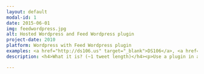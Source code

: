 ```yaml
---
layout: default
modal-id: 1
date: 2015-06-01
img: feedwordpress.jpg
alt: Hosted Wordpress and Feed Wordpress plugin
project-date: 2010
platform: Wordpress with Feed Wordpress plugin
examples: <a href="http://ds106.us" target="_blank">DS106</a>, <a href="http://connectedcourses.net/" target="_blank">Connected Courses</a>, <a href="http://thoughtvectors.net/" target="_blank">Thoughtvectors in Concept Space</a>
description: <h4>What it is? (~1 tweet length)</h4><p>Use a plugin in a Wordpress self hosted site that aggregates content from external sites via RSS</p><h4>How this Creates a Connected Learning Space (~2 tweets length)</h4> <p>All work and activity by participants are done in spaces they manage, anything from a self hosted blog on a personal domain to a free hosted one. Other social media sources (tweets, photos, diigo groups) can be syndicated in if they have an RSS feed. Everything can be organized then on the aggregating site a hub of activity.</p><h4>How This Demonstrates Equity By Design?</h4> <p>It gives control over all content, and personal representation, to the individual.</p><h4>The Origin Story</h4> <p>You should travel back to 2001 <a href="http://cogdogblog.com/2014/11/18/motherblog/" target="_blank">to hear how Barbara Ganley built what became known as "the mother blog"</a> for her writing students at Middlebury College. This was created with modifications to then hosted MovableType blog platform.</p><iframe width="640" height="360" src="https://www.youtube.com/embed/24nUf5-BEe8" frameborder="0" allowfullscreen></iframe><p>Inspired by the motherblog concept and fueled by the vision of Gardner Campbell for <a href="http://www.educause.edu/ero/article/personal-cyberinfrastructure" target="_blank">A Personal Cyberinfrastructure</a>, the DTLT at University of Mary Washington implemented early examples on their multi site Wordpress platform, <a href="http://umwblogs.org/" target="_blank">UMW Blogs</a> (the <a href="http://studyabroad.umwblogs.org/" target="_blank">UMW Abroad</a> site has aggregated blog posts from students traveling abroad since 2009).</p><p>The Wordpress / Feed Wordpress platform was the foundation for <a href="http://digitalstorytelling.umwblogs.org/" target="_blank">the first DS106 Digital Storytelling course</a> built by Jim Groom in 2010 and has evolved and expanded into the <a href="http://ds106.us/" target="_blank">open DS106 courses</a> taught many times at UMW and elsewhere since 2011.</p><h4>Front Stage Demo (what it looks like to the public)</h4> <iframe width="480" height="360" src="https://www.youtube.com/embed/aYh6VTLrLSE" frameborder="0" allowfullscreen></iframe><h4>Back Stage Demo (what it looks like to manage)</h4> <iframe width="480" height="360" src="https://www.youtube.com/embed/WppuAdvD2zk" frameborder="0" allowfullscreen></iframe><h4>Technologies and Costs</h4> <ul> <li><a href="http://wordpress.org/" target="_blank">Self Hosted Wordpress</a> (open source)</li> <li>Commodity Web Hosting and Domain Registration ($5-$40/year for domain depending on domain; $25-$45 / year for hosting) - Depending on number of sites aggregated, this can be run on any shared web hosting platform, bigger sites (100+ feeds?) might need a better package. We recommend starting with <a href="http://reclaimhosting.com/" target="_blank">Reclaim Hosting</a> but also viable are <a href="http://bluehost.com/" target="_blank">Bluehost</a>, <a href="http://dreamhost.com/" target="_blank">Dreamhost</a>, <a href="http://mediatemple.com/" target="_blank">Media Temple</a>, <a href="http://asmallorange.com/" target="_blank">A Small Orange</a>, and many more. </li> </ul> <h4>Skill Levels Required</h4> <p>Advanced web skills / programming not required for a basic setup. Familiarity with setting up and setting options in Wordpress needed.</p><h4>Examples</h4> <ul> <li>DS106 (2010- University of Mary Washington)  <a href="http://ds106.us" target="_blank">http://ds106.us</a></li> <li>rmooc (2013-2014 Thomson Rivers University)  <a href="http://rmooc.ca" target="_blank">http://rmooc.ca</a></li> <li>ETMOOC (2012)  <a href="http://etmooc.org/hub&lt;" target="_blank">http://etmooc.org/hub<</a>/li> <li>Project Community  (2012- Hague University of Applied Sciences)  <a href="http://projectcommunity.info/" target="_blank">http://projectcommunity.info/</a></li> <li>Future of Learning institute (2013- Harvard Graduate School of Education) <a href="http://futureoflearningpz.org/" target="_blank">http://futureoflearningpz.org/</a></li> <li>Thought Vectors in Concept Space (Summer 2014, VCU) <a href="http://thoughtvectors.net/" target="_blank">http://thoughtvectors.net/</a> </li> <li>t509 Massive: The Future of Learning at Scale (2014, Harvard) <a href="http://t509massive.org/" target="_blank">http://t509massive.org/</a></li> <li>Toward Open Education (2014, British Columbia) <a href="http://bcopened.org/category/bloghub/" target="_blank">http://bcopened.org/category/bloghub/</a> </li> <li>Connected Courses (2014, DML) <a href="http://connectedcourses.net/" target="_blank">http://connectedcourses.net/</a></li> <li>Situating the Global Environment (2011-2014, Lewis and Clark College) <a href="https://sge.lclark.edu/" target="_blank">https://sge.lclark.edu/</a> </li> <li>UMW Abroad (2009- University of Mary Washington ) aggregates blog posts from students who travel abroad to study <a href="http://studyabroad.umwblogs.org/" target="_blank">http://studyabroad.umwblogs.org/</a> </li> <li>Intro to Sociology (Summer 2014, VCU) <a href="http://rampages.us/socy101croteau/" target="_blank">http://rampages.us/socy101croteau/</a></li> <li>Sociological Theory (Fall 2014, VCU) <a href="http://rampages.us/sociologicaltheory/" target="_blank">http://rampages.us/sociologicaltheory/</a></li> <li>Class, Status, and Power (Fall 2014, VCU) <a href="http://rampages.us/socy321/" target="_blank">http://rampages.us/socy321/</a></li> <li>English 692: Special Topics–Digital Culture(s) (Fall 2014, Chico State) <a href="http://www.kimjaxon.com/digital/" target="_blank">http://www.kimjaxon.com/digital/</a> </li> <li>Public Relations Publications (Spring 2014, University of Oklahoma) <a href="http://jmc3433.adamcroom.com" target="_blank">http://jmc3433.adamcroom.com</a> Adam’s blog posts on project: <a href="http://adamcroom.com/tag/jmc3433-2/" target="_blank">http://adamcroom.com/tag/jmc3433-2/</a></li> <li>Making Learning Connected CLMOOC (2014) <a href="http://adamcroom.com/tag/jmc3433-2/" target="_blank">http://clmooc.educatorinnovator.org/2014/blog-hub/</a></li> <li>9x9x25 Challenge (2013 - Yavapai Community College) <a href="http://www.telswebletter.com/tag/9x9x25/" target="_blank">http://www.telswebletter.com/tag/9x9x25/</a></li> <li>Critical Skills 101 (2013 - Chalfonts Community College, Bucks, UK - as part of my MA in Education Dissertation) <a href="http://jamesmichie.com/criticalskills/" target="_blank">http://jamesmichie.com/criticalskills/</a></li> <li>ocTEL - Open Course in Technology Enhanced Learning (ALT, 2013-) <a href="http://octel.alt.ac.uk/" target="_blank">http://octel.alt.ac.uk/</a> </li> <li>LitSync  <a href="http://www.astengorama.com/LitSync/" target="_blank">http://www.astengorama.com/LitSync/</a> </li> <li>20th-Century Russia (2014 - Virginia Tech) <a href="http://blogs.lt.vt.edu/soviethistoryf14/" target="_blank">http://blogs.lt.vt.edu/soviethistoryf14/</a></li> <li>Deep History and Domestication (2013 Virginia Tech - hybrid course, honors colloquium) <a href="http://blogs.lt.vt.edu/domesticate/" target="_blank">http://blogs.lt.vt.edu/domesticate/</a></li> <li>Historiography (2014 Virginia Tech) <a href="https://blogs.lt.vt.edu/gradhistf14/" target="_blank">https://blogs.lt.vt.edu/gradhistf14/</a></li> <li>Mr Gelston’s One Room School House (home schooled math) <a href="http://www.mrgelston.com/" target="_blank">http://www.mrgelston.com/</a> </li> </ul><h4>Guides, Resources, Tutorials</h4> <ul> <li>Building Connected Courses: Feedpress 101 (CogDogBlog) <a href="http://cogdogblog.com/2014/07/14/feed-wordpress-101/" target="_blank">http://cogdogblog.com/2014/07/14/feed-wordpress-101/</a> </li> <li>All posts on Syndication  (CogDogBlog) <a href="http://cogdogblog.com/tag/syndication/" target="_blank">http://cogdogblog.com/tag/syndication/</a> </li> <li><a href="http://reclaimhosting.com/installing-wordpress-multisite-and-using-feedwordpress/" target="_blank">Installing WordPress Multisite and Using FeedWordPress (Reclaim Hosting)</a></li> <li><a href="http://bavatuesdays.com/building-with-howard-creating-a-learning-environment-with-open-source-tools-pt-1/" target="_blank">Building with Howard: Creating a Learning Environment with Open Source Tools</a> a three part video series (see <a href="http://bavatuesdays.com/building-with-howard-creating-an-open-source-learning-environment-pt-2/" target="_blank">Part 2</a> and <a href="http://bavatuesdays.com/building-with-howard-creating-an-open-source-learning-environment-pt-3/" target="_blank">Part 3</a>) where Jim Groom helps Howard Rheingold build a connected site with Wordpress / Feed Wordpress</li> <li><a href="http://davidrcroteau.net/blog-post/the-mother-of-all-posts-about-blog-hubs-an-instructors-guide-to-aggregating-student-blogs/" target="_blank">The Mother of All Posts About Blog Hubs: An Instructor’s Guide to Aggregating Student Blogs</a> (David Croteau)</li> <li><a href="http://bionicteaching.com/mother-blog-primer/" target="_blank">The Mother Blog Primer</a>  and <a href="http://rampages.us/examples/mother-blog/" target="_blank">Mother Blog Examples</a> (Bionic Teaching)</li> <li><a href="http://bavatuesdays.com/aggregating-comments-into-distributed-course-hub-recipe/" target="_blank">Aggregating Comments into a Distributed Course Hub Recipe</a> (Bavatuesdays)</li> <li><a href="https://mashe.hawksey.info/2013/12/tapping-the-rhizomes-of-open-learning-with-feedwordpress-your-personal-analytical-de-cloaking-device/" target="_blank">Tapping the rhizomes of open learning with FeedWordPress, (your personal analytical de-cloaking device)</a> (Martin Hawksey)</li> </ul><h4>Challenges</h4> <ul> <li>May be more technical skills required than many faculty may want to take on.</li> <li>RSS feeds can be fickle, difficult for users to understand how to provide a feed, people keep claiming RSS is dead (Google pulling Reader, Twitter not providing RSS feeds since 2013)</li> <li>Requires continual polling of sites for new content, potentially wasted cycles of processing.</li> <li>Feed Wordpress plugin developer does not usually respond to requests for support</li> </ul>

---
```

